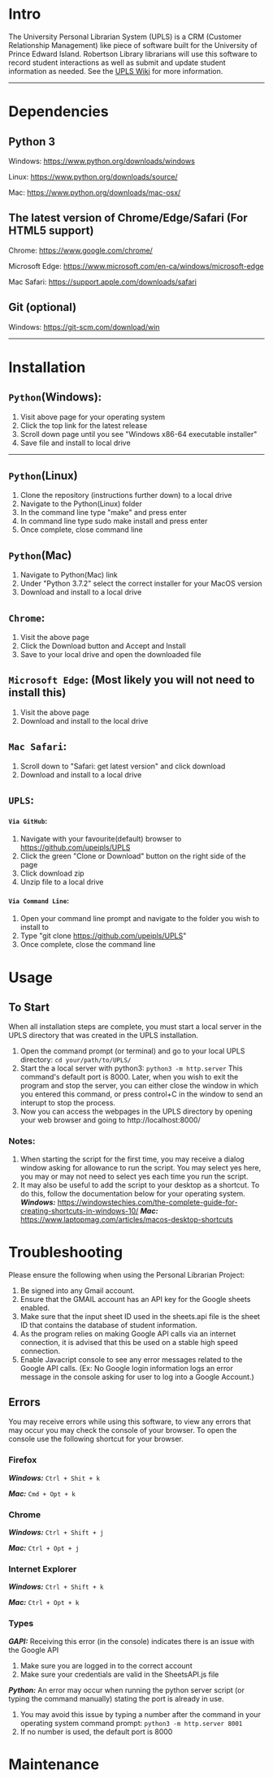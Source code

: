 # Intro
The University Personal Librarian System (UPLS) is a CRM (Customer Relationship Management) like piece of software built for the University of Prince Edward Island. Robertson Library librarians will use this software to record student interactions as well as submit and update student information as needed. See the [UPLS Wiki](/upeipls/UPLS/wiki) for more information.

---
# Dependencies
## Python 3
Windows: https://www.python.org/downloads/windows

Linux: https://www.python.org/downloads/source/

Mac: https://www.python.org/downloads/mac-osx/

## The latest version of Chrome/Edge/Safari (For HTML5 support)
Chrome: https://www.google.com/chrome/

Microsoft Edge: https://www.microsoft.com/en-ca/windows/microsoft-edge

Mac Safari: https://support.apple.com/downloads/safari

## Git (optional)
Windows: https://git-scm.com/download/win

---
# Installation
## `Python`(Windows):
1.  Visit above page for your operating system
2.  Click the top link for the latest release
3.  Scroll down page until you see "Windows x86-64 executable installer"
4.  Save file and install to local drive
---
## `Python`(Linux)
1.  Clone the repository (instructions further down) to a local drive
2.  Navigate to the Python(Linux) folder
3.  In the command line type "make" and press enter
4.  In command line type sudo make install and press enter
5.  Once complete, close command line

## `Python`(Mac)
1.  Navigate to Python(Mac) link
2.  Under "Python 3.7.2" select the correct installer for your MacOS version
3.  Download and install to a local drive

## `Chrome`:
1.  Visit the above page
2.  Click the Download button and Accept and Install
3.  Save to your local drive and open the downloaded file

## `Microsoft Edge`: (Most likely you will not need to install this)
1.  Visit the above page
2.  Download and install to the local drive

## `Mac Safari`:
1.  Scroll down to "Safari: get latest version" and click download
2.  Download and install to a local drive

## `UPLS`:

#### `Via GitHub`:
1.  Navigate with your favourite(default) browser to https://github.com/upeipls/UPLS
2.  Click the green "Clone or Download" button on the right side of the page
3.  Click download zip
4.  Unzip file to a local drive

#### `Via Command Line`:
1.  Open your command line prompt and navigate to the folder you wish to install to
2.  Type "git clone https://github.com/upeipls/UPLS"
3.  Once complete, close the command line

# Usage
## To Start
When all installation steps are complete, you must start a local server in the UPLS directory that was created in the UPLS installation.
1. Open the command prompt (or terminal) and go to your local UPLS directory: `cd your/path/to/UPLS/`
2. Start the a local server with python3: `python3 -m http.server` This command's default port is 8000. Later, when you wish to exit the program and stop the server, you can either close the window in which you entered this command, or press control+C in the window to send an interupt to stop the process.
3. Now you can access the webpages in the UPLS directory by opening your web browser and going to http://localhost:8000/
### Notes: 
1. When starting the script for the first time, you may receive a dialog window asking for allowance to run the script. You may select yes here, you may or may not need to select yes each time you run the script.
2. It may also be useful to add the script to your desktop as a shortcut. To do this, follow the documentation below for your operating system.
***Windows:*** https://windowstechies.com/the-complete-guide-for-creating-shortcuts-in-windows-10/
***Mac:*** https://www.laptopmag.com/articles/macos-desktop-shortcuts

# Troubleshooting
Please ensure the following when using the Personal Librarian Project:
1. Be signed into any Gmail account.
2. Ensure that the GMAIL account has an API key for the Google sheets enabled.
3. Make sure that the input sheet ID used in the sheets.api file is the sheet ID that contains the database of student information.
4. As the program relies on making Google API calls via an internet connection, it is advised that this be used on a stable high speed connection.
5. Enable Javacript console to see any error messages related to the Google API calls. (Ex: No Google login information logs an error message in the console asking for user to log into a Google Account.)

## Errors
You may receive errors while using this software, to view any errors that may occur you may check the console of your browser. To open the console use the following shortcut for your browser.
### Firefox
***Windows:*** `Ctrl + Shit + k`

***Mac:*** `Cmd + Opt + k`

### Chrome
***Windows:*** `Ctrl + Shift + j`

***Mac:*** `Ctrl + Opt + j`

### Internet Explorer
***Windows:*** `Ctrl + Shift + k`

***Mac:*** `Ctrl + Opt + k`

### Types
***GAPI:*** 
Receiving this error (in the console) indicates there is an issue with the Google API
1. Make sure you are logged in to the correct account
2. Make sure your credentials are valid in the SheetsAPI.js file

***Python:***
An error may occur when running the python server script (or typing the command manually) stating the port is already in use.
1. You may avoid this issue by typing a number after the command in your operating system command prompt: `python3 -m http.server 8001`
2. If no number is used, the default port is 8000
# Maintenance


